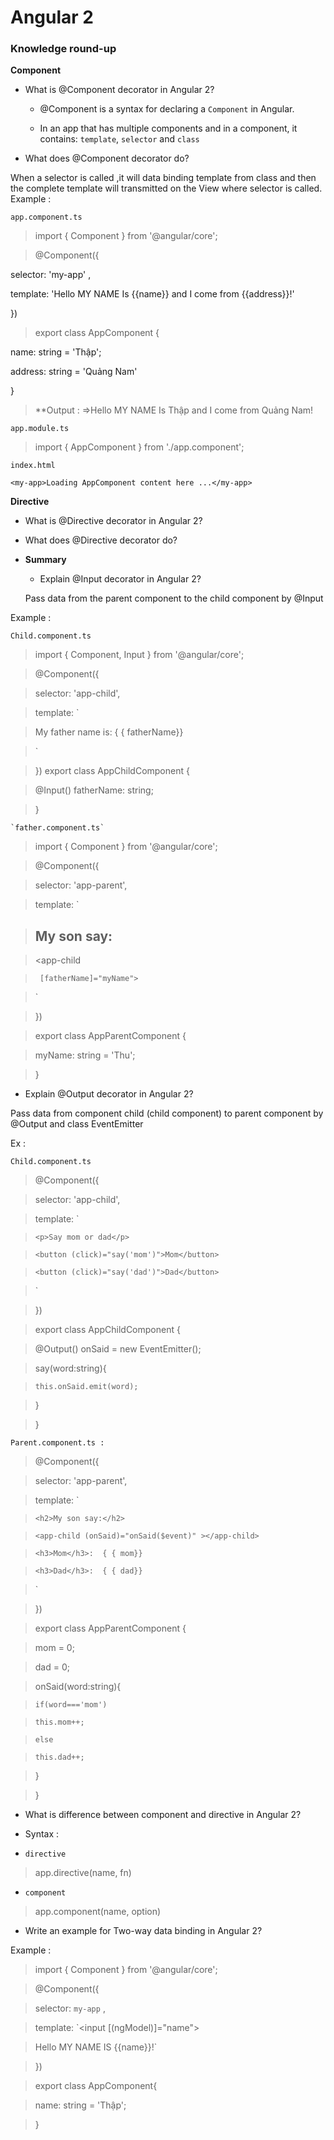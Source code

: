 # Angular 2

### Knowledge round-up

**Component**
 
 - What is @Component decorator in Angular 2?

	+  @Component is a syntax for declaring a `Component` in Angular.
	
	+  In an app that has multiple components and in a component, it contains: `template`, `selector` and `class`

 -  What does @Component decorator do?

When a selector is called ,it will data binding template from class  and  then the complete template will transmitted  on the View where selector is called.
Example : 

 `app.component.ts`

> import { Component } from '@angular/core';

> @Component({

selector: 'my-app' ,

template: 'Hello MY NAME Is {{name}} and I come from {{address}}!'

})

> export class AppComponent {

  name: string = 'Thập';

  address: string = 'Quảng Nam'

} 

> **Output : =>Hello MY NAME Is Thập and I come from Quảng Nam!

 `app.module.ts`

> import { AppComponent }  from './app.component';

`index.html`

> <body>

    <my-app>Loading AppComponent content here ...</my-app>

  </body>


 **Directive**

  - What is @Directive decorator in Angular 2?
  
  -  What does @Directive decorator do?

- **Summary**
  
  - Explain @Input decorator in Angular 2? 

  Pass data from the parent component to the child component by  @Input

Example :
	
`Child.component.ts`

> import { Component, Input } from '@angular/core';

> @Component({

>   selector: 'app-child',

 >  template: `

  > <p>My  father name is:  { { fatherName}}</p>

 > `

> })
> export class AppChildComponent {

>  @Input() fatherName: string;

> }

	`father.component.ts`

> import { Component } from '@angular/core';

> @Component({

> selector: 'app-parent',

>  template: `

>    <h2>My son say:</h2>

>    <app-child

>      [fatherName]="myName">

>    </app-child>

>  `

> })

> export class AppParentComponent {

>  myName: string = 'Thu';

> }

- Explain @Output decorator in Angular 2?
 
 Pass data from component child (child component) to parent component by @Output and class EventEmitter

 Ex : 

`Child.component.ts`  

>  @Component({

> selector: 'app-child',

> template: `

>     <p>Say mom or dad</p>

>     <button (click)="say('mom')">Mom</button>

>     <button (click)="say('dad')">Dad</button>

> `

> })

> export class AppChildComponent {

> @Output() onSaid = new EventEmitter<string>();

> say(word:string){

>     this.onSaid.emit(word);

> }

> }

`Parent.component.ts :`

> @Component({

> selector: 'app-parent',

> template: `

>     <h2>My son say:</h2>

>     <app-child (onSaid)="onSaid($event)" ></app-child>

>     <h3>Mom</h3>:  { { mom}}

>     <h3>Dad</h3>:  { { dad}}

> `

> })

> export class AppParentComponent {

> mom = 0;

> dad = 0;

> onSaid(word:string){

>     if(word==='mom')

>     this.mom++;


>     else

>     this.dad++;

> }

> }

- What is difference between component and directive in Angular 2?
  
+ Syntax :

+ `directive`

> app.directive(name, fn)

+ `component`

> app.component(name, option) 

- Write an example for Two-way data binding in Angular 2?
  
 Example :
>  import { Component } from '@angular/core';

> @Component({

> selector: `my-app` ,

> template: `<input [(ngModel)]="name"> 

> Hello MY NAME IS {{name}}!`

> })

> export class AppComponent{

>   name: string = 'Thập';
  
> }

